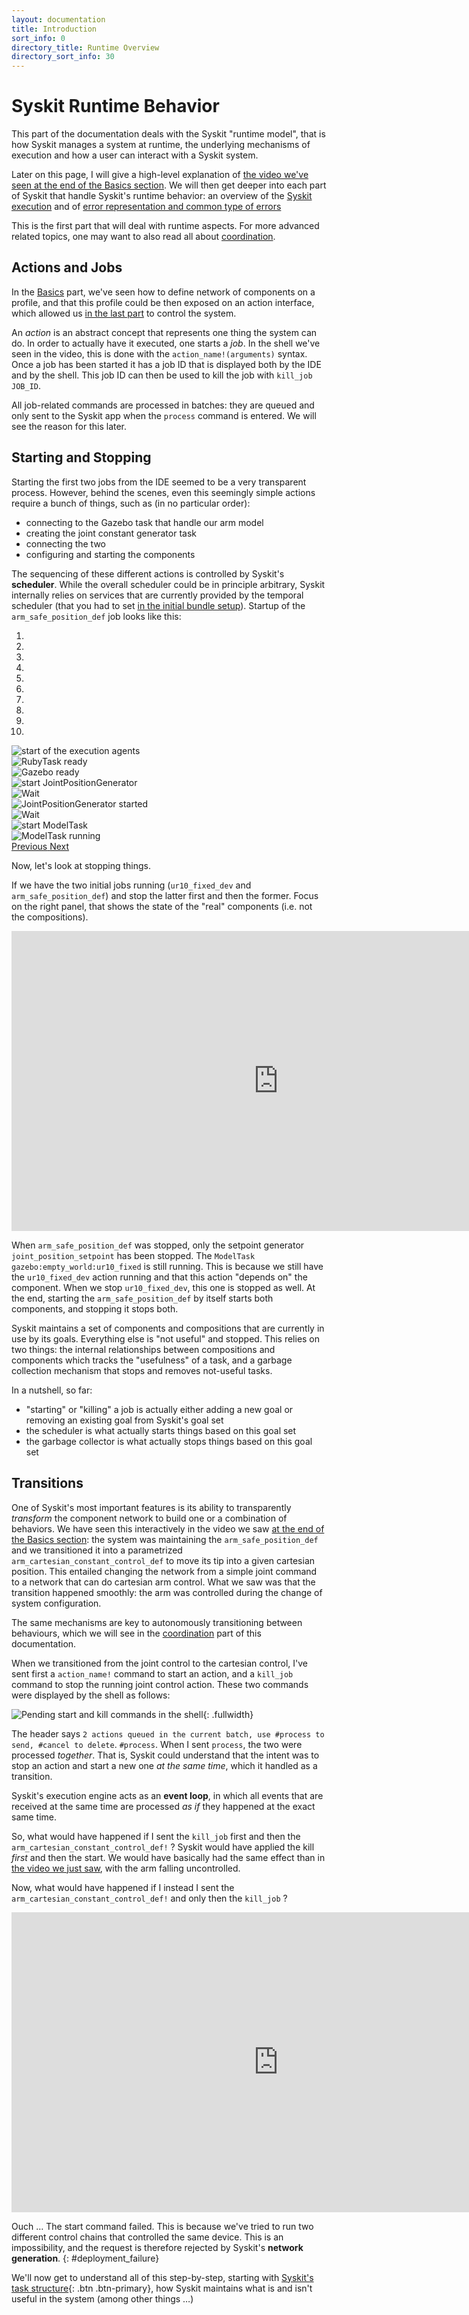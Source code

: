 ```yaml
---
layout: documentation
title: Introduction
sort_info: 0
directory_title: Runtime Overview
directory_sort_info: 30
---
```


# Syskit Runtime Behavior

This part of the documentation deals with the Syskit "runtime model", that is
how Syskit manages a system at runtime, the underlying mechanisms of execution
and how a user can interact with a Syskit system.

Later on this page, I will give a high-level explanation of [the video we've
seen at the end of the Basics
section](../basics/deployment.html#final_video). We will then get deeper
into each part of Syskit that handle Syskit's runtime behavior: an overview of
the [Syskit execution](event_loop.html) and of [error
representation and common type of errors](exceptions.html)

This is the first part that will deal with runtime aspects. For more advanced
related topics, one may want to also read all about
[coordination](../syskit_coordination/index.html).

## Actions and Jobs

In the [Basics](../basics) part, we've seen how to define network of
components on a profile, and that this profile could be then exposed on an
action interface, which allowed us [in the last
part](../basics/deployment.html) to control the system.

An _action_ is an abstract concept that represents one thing the system can do.
In order to actually have it executed, one starts a _job_. In the shell we've
seen in the video, this is done with the `action_name!(arguments)` syntax.
Once a job has been started it has a job ID that is displayed both by the IDE
and by the shell. This job ID can then be used to kill the job with `kill_job
JOB_ID`.

All job-related commands are processed in batches: they are queued and only
sent to the Syskit app when the `process` command is entered. We will see the
reason for this later.

## Starting and Stopping

Starting the first two jobs from the IDE seemed to be a very transparent
process. However, behind the scenes, even this seemingly simple actions require
a bunch of things, such as (in no particular order):

- connecting to the Gazebo task that handle our arm model
- creating the joint constant generator task
- connecting the two
- configuring and starting the components

The sequencing of these different actions is controlled by Syskit's
**scheduler**. While the overall scheduler could be in principle arbitrary,
Syskit internally relies on services that are currently provided by
the temporal scheduler (that you had to set [in the initial bundle
setup](../basics/getting_started.html#initial_setup)). Startup of
the `arm_safe_position_def` job looks like this:

<div id="job_start_step_by_step" class="carousel slide" data-ride="carousel">
  <!-- Indicators -->
  <ol class="carousel-indicators">
    <li data-target="#job_start_step_by_step" data-slide-to="0" class="active"></li>
    <li data-target="#job_start_step_by_step" data-slide-to="1"></li>
    <li data-target="#job_start_step_by_step" data-slide-to="2"></li>
    <li data-target="#job_start_step_by_step" data-slide-to="3"></li>
    <li data-target="#job_start_step_by_step" data-slide-to="4"></li>
    <li data-target="#job_start_step_by_step" data-slide-to="5"></li>
    <li data-target="#job_start_step_by_step" data-slide-to="6"></li>
    <li data-target="#job_start_step_by_step" data-slide-to="7"></li>
    <li data-target="#job_start_step_by_step" data-slide-to="8"></li>
    <li data-target="#job_start_step_by_step" data-slide-to="9"></li>
  </ol>

  <!-- Wrapper for slides -->
  <div class="carousel-inner" role="listbox">
    <div class="item active"><img src="media/scheduling_1.png" alt="start of the execution agents"></div>
    <div class="item"><img src="media/scheduling_2.png" alt="RubyTask ready"></div>
    <div class="item"><img src="media/scheduling_3.png" alt="Gazebo ready"></div>
    <div class="item"><img src="media/scheduling_4.png" alt="start JointPositionGenerator"></div>
    <div class="item"><img src="media/scheduling_5.png" alt="Wait"></div>
    <div class="item"><img src="media/scheduling_6.png" alt="JointPositionGenerator started"></div>
    <div class="item"><img src="media/scheduling_7.png" alt="Wait"></div>
    <div class="item"><img src="media/scheduling_8.png" alt="start ModelTask"></div>
    <div class="item"><img src="media/scheduling_9.png" alt="ModelTask running"></div>
  </div>

  <!-- Controls -->
  <a class="left carousel-control" href="#job_start_step_by_step" role="button" data-slide="prev">
    <span class="glyphicon glyphicon-chevron-left" aria-hidden="true"></span>
    <span class="sr-only">Previous</span>
  </a>
  <a class="right carousel-control" href="#job_start_step_by_step" role="button" data-slide="next">
    <span class="glyphicon glyphicon-chevron-right" aria-hidden="true"></span>
    <span class="sr-only">Next</span>
  </a>
</div>

Now, let's look at stopping things.

If we have the two initial jobs running (`ur10_fixed_dev` and
`arm_safe_position_def`) and stop the latter first and then the former. Focus
on the right panel, that shows the state of the "real" components (i.e. not the
compositions).

<div class="fluid-video" id="start_stop_video">
<iframe width="853" height="480" src="https://www.youtube.com/embed/DBsJxvX1rVs?rel=0&amp;showinfo=0" frameborder="0" allowfullscreen></iframe>
</div>

When `arm_safe_position_def` was stopped, only the setpoint generator
`joint_position_setpoint` has been stopped. The `ModelTask`
`gazebo:empty_world:ur10_fixed` is still running. This is because we still have
the `ur10_fixed_dev` action running and that this action "depends on" the
component. When we stop `ur10_fixed_dev`, this one is stopped as well.  At the
end, starting the `arm_safe_position_def` by itself starts both components, and
stopping it stops both.

Syskit maintains a set of components and compositions that are currently in use
by its goals. Everything else is "not useful" and stopped. This relies on two
things: the internal relationships between compositions and components which
tracks the "usefulness" of a task, and a garbage collection mechanism that
stops and removes not-useful tasks.

In a nutshell, so far:

- "starting" or "killing" a job is actually either adding a new goal
  or removing an existing goal from Syskit's goal set
- the scheduler is what actually starts things based on this goal set
- the garbage collector is what actually stops things based on this goal set

## Transitions

One of Syskit's most important features is its ability to transparently
_transform_ the component network to build one or a combination of behaviors.
We have seen this interactively in the video we saw [at the end of the Basics
section](../basics/deployment.html#final_video): the system was maintaining the
`arm_safe_position_def` and we transitioned it into a parametrized
`arm_cartesian_constant_control_def` to move its tip into a given cartesian
position. This entailed changing the network from a simple joint command to a
network that can do cartesian arm control. What we saw was that the transition
happened smoothly: the arm was controlled during the change of system
configuration.

The same mechanisms are key to autonomously transitioning between behaviours,
which we will see in the [coordination](../syskit_coordination/index.html) part
of this documentation.

When we transitioned from the joint control to the cartesian control, I've sent
first a `action_name!` command to start an action, and a `kill_job` command to
stop the running joint control action. These two commands were displayed by the
shell as follows:

![Pending start and kill commands in the shell](media/shell_pending_start_and_kill.png){: .fullwidth}

The header says `2 actions queued in the current batch, use #process to send,
#cancel to delete`. `#process`. When I sent `process`, the two were processed
_together_. That is, Syskit could understand that the intent was to stop an
action and start a new one _at the same time_, which it handled as a transition.

Syskit's execution engine acts as an **event loop**, in which all events that
are received at the same time are processed _as if_ they happened at the exact
same time.

So, what would have happened if I sent the `kill_job` first and then the
`arm_cartesian_constant_control_def!` ? Syskit would have applied the kill
_first_ and then the start. We would have basically had the same effect than in
[the video we just saw](#start_stop_video), with the arm falling uncontrolled.


Now, what would have happened if I instead I sent the
`arm_cartesian_constant_control_def!` and only then the `kill_job` ?

<div class="fluid-video">
<iframe width="853" height="480" src="https://www.youtube.com/embed/LkmR9AFo5ek?rel=0&amp;showinfo=0" frameborder="0" allowfullscreen></iframe>
</div>

Ouch … The start command failed. This is because we've tried to run two
different control chains that controlled the same device. This is an
impossibility, and the request is therefore rejected by Syskit's **network
generation**.
{: #deployment_failure}

We'll now get to understand all of this step-by-step, starting with [Syskit's
task structure](task_structure.html){: .btn .btn-primary}, how Syskit maintains
what is and isn't useful in the system (among other things …)

